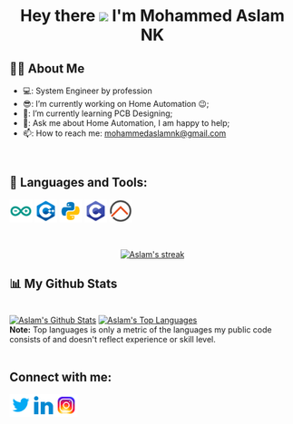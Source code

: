 <h1 align="center">Hey there <img src="https://raw.githubusercontent.com/MartinHeinz/MartinHeinz/master/wave.gif" width="30px"> I'm Mohammed Aslam NK</h1>

## 🙋‍♂️ About Me

- 💻: System Engineer by profession
- 😎: I’m currently working on Home Automation :wink:;
- 🌱: I’m currently learning PCB Designing;
- 💬: Ask me about Home Automation, I am happy to help;
- 📫: How to reach me: mohammedaslamnk@gmail.com

<br/>

## 🚀 Languages and Tools:

<p align="left"> 
<code><img height="40" src="https://github.com/MOHAMMEDASLAMNK/MOHAMMEDASLAMNK/blob/main/logo/icons8-arduino.svg"></code>
<code><img height="40" src="https://github.com/MOHAMMEDASLAMNK/MOHAMMEDASLAMNK/blob/main/logo/icons8-c%2B%2B.svg"></code>
<code><img height="40" src="https://github.com/MOHAMMEDASLAMNK/MOHAMMEDASLAMNK/blob/main/logo/icons8-python.svg"></code>
<code><img height="40" src="https://github.com/MOHAMMEDASLAMNK/MOHAMMEDASLAMNK/blob/main/logo/icons8-c-programming.svg"></code>
<code><img height="40" src="https://github.com/MOHAMMEDASLAMNK/MOHAMMEDASLAMNK/blob/main/logo/1007353.png"></code>

</p>

<br/>

<p align="center">
    <a href="https://github-readme-streak-stats.herokuapp.com?user=MOHAMMEDASLAMNK&theme=black-ice&hide_border=true&stroke=0000&background=060A0CD0">
        <img title="🔥 Get streak stats for your profile" alt="Aslam's streak" src="https://github-readme-streak-stats.herokuapp.com?user=MOHAMMEDASLAMNK&theme=black-ice&hide_border=true&stroke=0000&background=060A0CD0"/>
    </a>
</p>

## 📊 My Github Stats

  <br/>
    <a href="https://github-readme-stats.vercel.app/api?username=MOHAMMEDASLAMNK&show_icons=true&count_private=true&theme=react&hide_border=true&bg_color=0D1117"><img alt="Aslam's Github Stats" src="https://github-readme-stats.vercel.app/api?username=MOHAMMEDASLAMNK&show_icons=true&count_private=true&theme=react&hide_border=true&bg_color=0D1117" /></a>
  <a href="https://github-readme-stats.vercel.app/api/top-langs/?username=MOHAMMEDASLAMNK&langs_count=8&count_private=true&layout=compact&theme=react&hide_border=true&bg_color=0D1117"><img alt="Aslam's Top Languages" src="https://github-readme-stats.vercel.app/api/top-langs/?username=MOHAMMEDASLAMNK&langs_count=8&count_private=true&layout=compact&theme=react&hide_border=true&bg_color=0D1117" /></a>
  <br/>
  <b>Note:</b> Top languages is only a metric of the languages my public code consists of and doesn't reflect experience or skill level.

<br/>
<br/>

## Connect with me:

<p align="left">

<a href="https://twitter.com/iamAslamNK">
  <img align="left" alt="Aslam | Twitter" width="40px" height="40px" src="https://github.com/rafitc/rafitc/blob/main/icons/icons8-twitter.svg" />
</a>
<a href="https://www.linkedin.com/in/mohammed-aslam-nk-7a4aa6138/">
  <img align="left" alt="Aslam | Linkedin" width="40px" height="40px"  src="https://github.com/rafitc/rafitc/blob/main/icons/icons8-linkedin-2.svg" />
</a>
<a href="https://www.instagram.com/mohammedaslamnk/">
  <img align="left" alt="Aslam | Instagram" width="40px" height="40px"  src="https://github.com/rafitc/rafitc/blob/main/icons/icons8-instagram-logo.svg" />
</a>
</p>

  <br />
